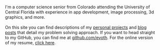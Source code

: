 I'm a computer science senior from Colorado attending the University of Central Florida with experience in app development, image processing, 3d graphics, and more.
\
\
On this site you can find descriptions of my [personal projects](/projects) and [blog posts](/posts) that detail my problem solving approach. If you want to head straight to my GitHub, you can find me at [github.com/evoth](https://github.com/evoth). For the online version of my resume, [click here](https://ethanvoth.com/Ethan_Voth_Resume_Spring_2024.pdf).